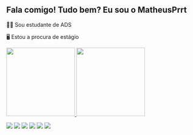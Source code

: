 ## Fala comigo! Tudo bem? Eu sou o MatheusPrrt

👨‍💻 Sou estudante de  ADS

🖥️ Estou a procura de estágio

<div>
<a  href ="https://github.com/MatheusPrrt">

<img height="180em" src="https://github-readme-stats.vercel.app/api?username=MatheusPrrt&show_icons=true&theme=transparent"/> 
<img height="180em" src="https://github-readme-stats.vercel.app/api?username=anuraghazra&show_icons=true&bg_color=00000000"/>

</div>

<div>

<a href="https://www.youtube.com/channel/UCWPB-_PpZtyNXYoLigtmjww" target="_blank"><img src="https://img.shields.io/badge/YouTube-FF0000?style=for-the-badge&logo=youtube&logoColor=white" target="_blank"></a>
  <a href="https://instagram.com/Matheus_prrt" target="_blank"><img src="https://img.shields.io/badge/-Instagram-%23E4405F?style=for-the-badge&logo=instagram&logoColor=white" target="_blank"></a>
 	<a href="https://www.twitch.tv/EoPerri" target="_blank"><img src="https://img.shields.io/badge/Twitch-9146FF?style=for-the-badge&logo=twitch&logoColor=white" target="_blank"></a>
 <a href="https://discord.gg/Matheus" target="_blank"><img src="https://img.shields.io/badge/Discord-7289DA?style=for-the-badge&logo=discord&logoColor=white" target="_blank"></a> 
  <a href = "mailto:perrutmatheus504@gmail.com"><img src="https://img.shields.io/badge/-Gmail-%23333?style=for-the-badge&logo=gmail&logoColor=white" target="_blank"></a>
  <a href="https://www.linkedin.com/in/matheus-perrut-sant-anna-08690525b/" target="_blank"><img src="https://img.shields.io/badge/-LinkedIn-%230077B5?style=for-the-badge&logo=linkedin&logoColor=white" target="_blank"></a> 





</div>
